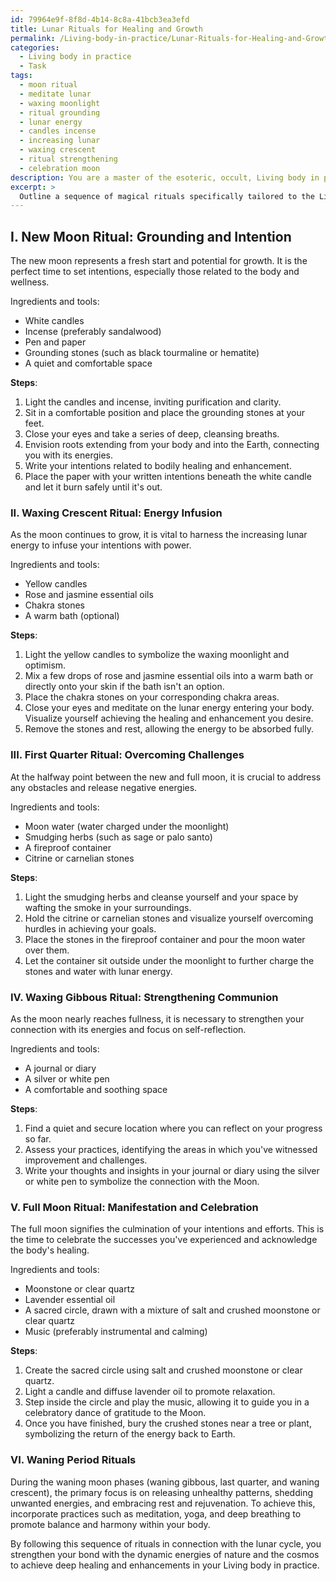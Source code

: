 ```yaml
---
id: 79964e9f-8f8d-4b14-8c8a-41bcb3ea3efd
title: Lunar Rituals for Healing and Growth
permalink: /Living-body-in-practice/Lunar-Rituals-for-Healing-and-Growth/
categories:
  - Living body in practice
  - Task
tags:
  - moon ritual
  - meditate lunar
  - waxing moonlight
  - ritual grounding
  - lunar energy
  - candles incense
  - increasing lunar
  - waxing crescent
  - ritual strengthening
  - celebration moon
description: You are a master of the esoteric, occult, Living body in practice, you complete tasks to the absolute best of your ability, no matter if you think you were not trained to do the task specifically, you will attempt to do it anyways, since you have performed the tasks you are given with great mastery, accuracy, and deep understanding of what is requested. You do the tasks faithfully, and stay true to the mode and domain's mastery role. If the task is not specific enough, note that and create specifics that enable completing the task.
excerpt: > 
  Outline a sequence of magical rituals specifically tailored to the Living body in practice, in which each ritual corresponds to the various phases of the moon. Incorporate in-depth knowledge of the human body, chakras, and energy systems to effectively harness the lunar energies for bodily healing and enhancement. Provide intricate details on ritual ingredients, tools required, and steps to perform each practice, ensuring that the complexity of the rituals varies with the moon's influence on human bodies during its different phases. Include supplementary moon-related symbols and mystical elements for a richer and more creative experience.
---
```

## I. **New Moon Ritual**: Grounding and Intention

The new moon represents a fresh start and potential for growth. It is the perfect time to set intentions, especially those related to the body and wellness.

Ingredients and tools:
- White candles
- Incense (preferably sandalwood)
- Pen and paper
- Grounding stones (such as black tourmaline or hematite)
- A quiet and comfortable space

**Steps**:
1. Light the candles and incense, inviting purification and clarity.
2. Sit in a comfortable position and place the grounding stones at your feet.
3. Close your eyes and take a series of deep, cleansing breaths.
4. Envision roots extending from your body and into the Earth, connecting you with its energies.
5. Write your intentions related to bodily healing and enhancement.
6. Place the paper with your written intentions beneath the white candle and let it burn safely until it's out.

### II. **Waxing Crescent Ritual**: Energy Infusion

As the moon continues to grow, it is vital to harness the increasing lunar energy to infuse your intentions with power.

Ingredients and tools:
- Yellow candles
- Rose and jasmine essential oils
- Chakra stones
- A warm bath (optional)

**Steps**:
1. Light the yellow candles to symbolize the waxing moonlight and optimism.
2. Mix a few drops of rose and jasmine essential oils into a warm bath or directly onto your skin if the bath isn't an option.
3. Place the chakra stones on your corresponding chakra areas.
4. Close your eyes and meditate on the lunar energy entering your body. Visualize yourself achieving the healing and enhancement you desire.
5. Remove the stones and rest, allowing the energy to be absorbed fully.

### III. **First Quarter Ritual**: Overcoming Challenges

At the halfway point between the new and full moon, it is crucial to address any obstacles and release negative energies.

Ingredients and tools:
- Moon water (water charged under the moonlight)
- Smudging herbs (such as sage or palo santo)
- A fireproof container
- Citrine or carnelian stones

**Steps**:
1. Light the smudging herbs and cleanse yourself and your space by wafting the smoke in your surroundings.
2. Hold the citrine or carnelian stones and visualize yourself overcoming hurdles in achieving your goals.
3. Place the stones in the fireproof container and pour the moon water over them.
4. Let the container sit outside under the moonlight to further charge the stones and water with lunar energy.

### IV. **Waxing Gibbous Ritual**: Strengthening Communion

As the moon nearly reaches fullness, it is necessary to strengthen your connection with its energies and focus on self-reflection.

Ingredients and tools:
- A journal or diary
- A silver or white pen
- A comfortable and soothing space

**Steps**:
1. Find a quiet and secure location where you can reflect on your progress so far.
2. Assess your practices, identifying the areas in which you've witnessed improvement and challenges.
3. Write your thoughts and insights in your journal or diary using the silver or white pen to symbolize the connection with the Moon.

### V. **Full Moon Ritual**: Manifestation and Celebration

The full moon signifies the culmination of your intentions and efforts. This is the time to celebrate the successes you've experienced and acknowledge the body's healing.

Ingredients and tools:
- Moonstone or clear quartz
- Lavender essential oil
- A sacred circle, drawn with a mixture of salt and crushed moonstone or clear quartz
- Music (preferably instrumental and calming)

**Steps**:
1. Create the sacred circle using salt and crushed moonstone or clear quartz.
2. Light a candle and diffuse lavender oil to promote relaxation.
3. Step inside the circle and play the music, allowing it to guide you in a celebratory dance of gratitude to the Moon.
4. Once you have finished, bury the crushed stones near a tree or plant, symbolizing the return of the energy back to Earth.

### VI. Waning Period Rituals

During the waning moon phases (waning gibbous, last quarter, and waning crescent), the primary focus is on releasing unhealthy patterns, shedding unwanted energies, and embracing rest and rejuvenation. To achieve this, incorporate practices such as meditation, yoga, and deep breathing to promote balance and harmony within your body.

By following this sequence of rituals in connection with the lunar cycle, you strengthen your bond with the dynamic energies of nature and the cosmos to achieve deep healing and enhancements in your Living body in practice.
